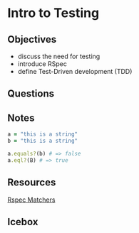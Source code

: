 # Intro to Testing

## Objectives
- discuss the need for testing
- introduce RSpec
- define Test-Driven development (TDD)

## Questions

## Notes

```ruby
a = "this is a string"
b = "this is a string"

a.equals?(b) # => false
a.eql?(B) # => true

```
## Resources
[Rspec Matchers](https://relishapp.com/rspec/rspec-expectations/docs/built-in-matchers)

## Icebox